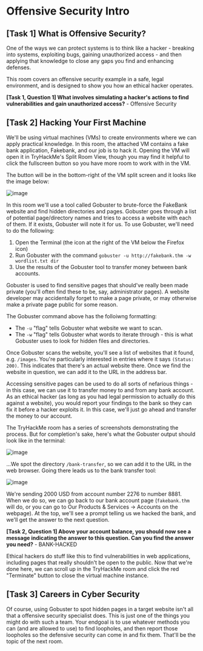 # Offensive Security Intro

## [Task 1] What is Offensive Security?

One of the ways we can protect systems is to think like a hacker - breaking into systems, exploiting bugs, gaining unauthorized access - and then applying that knowledge to close any gaps you find and enhancing defenses.

This room covers an offensive security example in a safe, legal environment, and is designed to show you how an ethical hacker operates.

**[Task 1, Question 1] What involves simulating a hacker's actions to find vulnerabilities and gain unauthorized access?** - Offensive Security

## [Task 2] Hacking Your First Machine

We'll be using virtual machines (VMs) to create environments where we can apply practical knowledge. In this room, the attached VM contains a fake bank application, Fakebank, and our job is to hack it. Opening the VM will open it in TryHackMe's Split Room View, though you may find it helpful to click the fullscreen button so you have more room to work with in the VM.

The button will be in the bottom-right of the VM split screen and it looks like the image below:

![image](https://github.com/user-attachments/assets/2ee2bb50-b25b-4cb3-bc00-eaf8ce3a926f)

In this room we'll use a tool called Gobuster to brute-force the FakeBank website and find hidden directories and pages. Gobuster goes through a list of potential page/directory names and tries to access a website with each of them. If it exists, Gobuster will note it for us. To use Gobuster, we'll need to do the following:
1. Open the Terminal (the icon at the right of the VM below the Firefox icon)
2. Run Gobuster with the command `gobuster -u http://fakebank.thm -w wordlist.txt dir`
3. Use the results of the Gobuster tool to transfer money between bank accounts.

Gobuster is used to find sensitive pages that should've really been made private (you'll often find these to be, say, administrator pages). A website developer may accidentally forget to make a page private, or may otherwise make a private page public for some reason.

The Gobuster command above has the folloiwng formatting:
- The `-u` "flag" tells Gobuster what website we want to scan.
- The `-w` "flag" tells Gobuster what words to iterate through - this is what Gobuster uses to look for hidden files and directories.

Once Gobuster scans the website, you'll see a list of websites that it found, e.g. `/images`. You're particularly interested in entries where it says `(Status: 200)`. This indicates that there's an actual website there. Once we find the website in question, we can add it to the URL in the address bar.

Accessing sensitive pages can be used to do all sorts of nefarious things - in this case, we can use it to transfer money to and from any bank account. As an ethical hacker (as long as you had legal permission to actually do this against a website), you would report your findings to the bank so they can fix it before a hacker exploits it. In this case, we'll just go ahead and transfer the money to our account.

The TryHackMe room has a series of screenshots demonstrating the process. But for completion's sake, here's what the Gobuster output should look like in the terminal:

![image](https://github.com/user-attachments/assets/c9847508-1fba-4368-9da8-d1fd36665f79)

...We spot the directory `/bank-transfer`, so we can add it to the URL in the web browser. Going there leads us to the bank transfer tool:

![image](https://github.com/user-attachments/assets/de255726-66b5-4636-8c5d-49f432662dc4)

We're sending 2000 USD from account number 2276 to number 8881. When we do so, we can go back to our bank account page (`fakebank.thm` will do, or you can go to Our Products & Services -> Accounts on the webpage). At the top, we'll see a prompt telling us we hacked the bank, and we'll get the answer to the next question.

**[Task 2, Question 1] Above your account balance, you should now see a message indicating the answer to this question. Can you find the answer you need?** - BANK-HACKED

Ethical hackers do stuff like this to find vulnerabilities in web applications, including pages that really shouldn't be open to the public. Now that we're done here, we can scroll up in the TryHackMe room and click the red "Terminate" button to close the virtual machine instance.

## [Task 3] Careers in Cyber Security

Of course, using Gobuster to spot hidden pages in a target website isn't all that a offensive security specialist does. This is just one of the things you might do with such a team. Your endgoal is to use whatever methods you can (and are allowed to use) to find loopholes, and then report those loopholes so the defensive security can come in and fix them. That'll be the topic of the next room.
